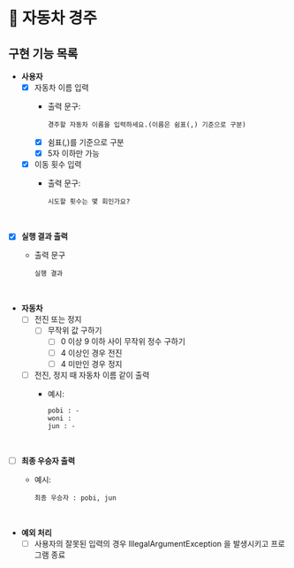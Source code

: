 # 🚗 자동차 경주

## 구현 기능 목록
- __사용자__
  - [x] 자동차 이름 입력
    - 출력 문구: 
    
          경주할 자동차 이름을 입력하세요.(이름은 쉼표(,) 기준으로 구분)
    
    - [x] 쉼표(,)를 기준으로 구분
    - [x] 5자 이하만 가능
  - [x] 이동 횟수 입력
    - 출력 문구: 
    
          시도할 횟수는 몇 회인가요?

<br>

- [x] __실행 결과 출력__
  - 출력 문구
  
        실행 결과

<br>

- __자동차__
  - [ ] 전진 또는 정지
    - [ ] 무작위 값 구하기
      - [ ] 0 이상 9 이하 사이 무작위 정수 구하기
      - [ ] 4 이상인 경우 전진
      - [ ] 4 미만인 경우 정지
  - [ ] 전진, 정지 때 자동차 이름 같이 출력
    - 예시:
    
          pobi : -
          woni : 
          jun : -

<br>

- [ ] __최종 우승자 출력__
  - 예시: 
  
        최종 우승자 : pobi, jun

<br>

- __예외 처리__
  - [ ] 사용자의 잘못된 입력의 경우 IllegalArgumentException 을 발생시키고 프로그램 종료